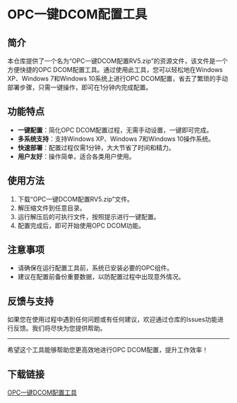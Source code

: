 # OPC一键DCOM配置工具

## 简介

本仓库提供了一个名为“OPC一键DCOM配置RV5.zip”的资源文件，该文件是一个方便快捷的OPC DCOM配置工具。通过使用此工具，您可以轻松地在Windows XP、Windows 7和Windows 10系统上进行OPC DCOM配置，省去了繁琐的手动部署步骤，只需一键操作，即可在1分钟内完成配置。

## 功能特点

- **一键配置**：简化OPC DCOM配置过程，无需手动设置，一键即可完成。
- **多系统支持**：支持Windows XP、Windows 7和Windows 10操作系统。
- **快速部署**：配置过程仅需1分钟，大大节省了时间和精力。
- **用户友好**：操作简单，适合各类用户使用。

## 使用方法

1. 下载“OPC一键DCOM配置RV5.zip”文件。
2. 解压缩文件到任意目录。
3. 运行解压后的可执行文件，按照提示进行一键配置。
4. 配置完成后，即可开始使用OPC DCOM功能。

## 注意事项

- 请确保在运行配置工具前，系统已安装必要的OPC组件。
- 建议在配置前备份重要数据，以防配置过程中出现意外情况。

## 反馈与支持

如果您在使用过程中遇到任何问题或有任何建议，欢迎通过仓库的Issues功能进行反馈。我们将尽快为您提供帮助。

---

希望这个工具能够帮助您更高效地进行OPC DCOM配置，提升工作效率！

## 下载链接

[OPC一键DCOM配置工具](https://pan.quark.cn/s/ed912c9421b7)